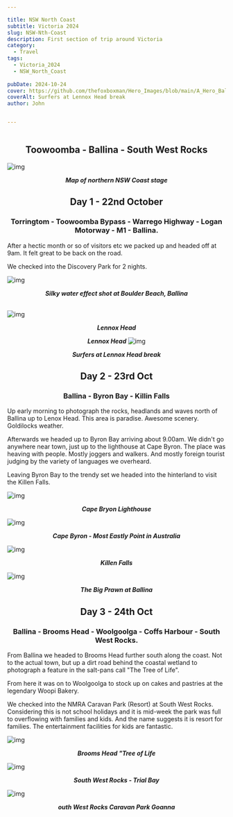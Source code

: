 ```yaml
---

title: NSW North Coast
subtitle: Victoria 2024
slug: NSW-Nth-Coast
description: First section of trip around Victoria 
category:
  - Travel
tags:
  - Victoria_2024
  - NSW_North_Coast
  
pubDate: 2024-10-24
cover: https://github.com/thefoxboxman/Hero_Images/blob/main/A_Hero_Ballina_Surfers_Lennox_Head_DSC6797.jpg?raw=true
coverAlt: Surfers at Lennox Head break
author: John


---
```



<Image />
<h2 style="text-align:center; "> Toowoomba - Ballina - South West Rocks </h2>
 
 ![img](../../Images/NSW_North_Coast/Map_Nth_NSW_Coast.jpg)
 ***<p style="text-align:center; "> Map of northern NSW Coast stage </p>***

<h2 style="text-align:center; "> Day 1 - 22nd October</h2>

<h3 style="text-align:center; "> Torringtom - Toowoomba Bypass - Warrego Highway - Logan Motorway - M1 - Ballina. </h3>




 

  After a hectic month or so of visitors etc we packed up and headed off at 9am. It felt great to be back on the road.

  We checked into the Discovery Park for 2 nights.

 ![img](../../Images/NSW_North_Coast/Ballina-NSW-Boulder-Beach_DSC6748-Edit.jpg)
 ***<p style="text-align:center; "> Silky water effect shot at Boulder Beach, Ballina</p>***
\
 ![img](../../Images/NSW_North_Coast/Lennox_Head_DSC6784.jpg)
 ***<p style="text-align:center; "> Lennox Head </p>***

 ***<p style="text-align:center;">Lennox Head***
 ![img](../../Images/NSW_North_Coast/A_Hero_Ballina_Surfers_Lennox_Head_DSC6797.jpg)
 ***<p style="text-align:center; "> Surfers at Lennox Head break </p>***



<h2 style="text-align:center; "> Day 2 - 23rd Oct</h2>

<h3 style="text-align:center; "> Ballina - Byron Bay - Killin Falls </h3>  


  Up early morning to photograph the rocks, headlands and waves north of Ballina up to Lenox Head. This area is paradise. Awesome scenery. Goldilocks weather.

  Afterwards we headed up to Byron Bay arriving about 9.00am. We didn't go anywhere near town, just up to the lighthouse at Cape Byron. The place was heaving with people. Mostly joggers and walkers. And mostly foreign tourist judging by the variety of languages we overheard.

  Leaving Byron Bay to the trendy set we headed into the hinterland to visit the Killen Falls.

 ![img](../../Images/NSW_North_Coast/Byron-Bay_Lighthouse_DSC6803.jpg)
 ***<p style="text-align:center; "> Cape Bryon Lighthouse </p>***
 
 
 
 ![img](../../Images/NSW_North_Coast/Byron_Bay_Most_Eastly_Point_DSC6834.jpg)
 ***<p style="text-align:center; "> Cape Byron - Most Eastly Point in Australia </p>***


 ![img](../../Images/NSW_North_Coast/Ballina_Killen_Falls_DSC6847-Pano.jpg)
 ***<p style="text-align:center; "> Killen Falls </p>***



 ![img](../../Images/NSW_North_Coast/Ballina_Big-Prawn_DSC6850.jpg)
 ***<p style="text-align:center; "> The Big Prawn at Ballina </p>***
 


<h2 style="text-align:center; "> Day 3 - 24th Oct</h2>

<h3 style="text-align:center; "> Ballina - Brooms Head - Woolgoolga - Coffs Harbour - South West Rocks. </h3>

 From Ballina we headed to Brooms Head further south along the coast. Not to the actual town, but up a dirt road behind the coastal wetland to photograph a feature in the salt-pans call "The Tree of Life".

 From here it was on to Woolgoolga to stock up on cakes and pastries at the legendary Woopi Bakery.

 We checked into the NMRA Caravan Park (Resort) at South West Rocks. Considering this is not school holidays and it is mid-week the park was full to overflowing with families and kids. And the name suggests it is resort for families. The entertainment facilities for kids are fantastic. 


 ![img](../../Images/NSW_North_Coast/Brooms-Head-Tree-of-Life2_DJI_0636.jpg)
 ***<p style="text-align:center; "> Brooms Head "Tree of Life</p>***

 
 ![img](../../Images/NSW_North_Coast/Trial-Bay-Goal_Rocks_DSC6861.jpg)
 ***<p style="text-align:center; "> South West Rocks - Trial Bay </p>***
 

 ![img](../../Images/NSW_North_Coast/South-West-Rocks_Goanna_DSC6855.jpg)
 ***<p style="text-align:center; "> outh West Rocks Caravan Park Goanna </p>***
 



 <!-- ![img](../../Images/NSW_North_Coast/.jpg)
 ***<p style="text-align:center; "> Replace </p>*** -->

 <!-- ![img](../../Images/NSW_North_Coast/.jpg)
 ***<p style="text-align:center; "> Replace </p>*** -->

 <!-- ![img](../../Images/NSW_North_Coast/.jpg)
 ***<p style="text-align:center; "> Replace </p>*** -->

 <!-- ![img](../../Images/NSW_North_Coast/.jpg)
 ***<p style="text-align:center; "> Replace </p>*** -->

 <!-- ![img](../../Images/NSW_North_Coast/.jpg)
 ***<p style="text-align:center; "> Replace </p>*** -->

 <!-- ![img](../../Images/NSW_North_Coast/.jpg)
 ***<p style="text-align:center; "> Replace </p>*** -->

 <!-- ![img](../../Images/NSW_North_Coast/.jpg)
 ***<p style="text-align:center; "> Replace </p>*** -->

 <!-- ![img](../../Images/NSW_North_Coast/.jpg)
 ***<p style="text-align:center; "> Replace </p>*** -->

 <!-- ![img](../../Images/NSW_North_Coast/.jpg)
 ***<p style="text-align:center; "> Replace </p>*** -->

 <!-- ![img](../../Images/NSW_North_Coast/.jpg)
 ***<p style="text-align:center; "> Replace </p>*** -->

 <!-- ![img](../../Images/NSW_North_Coast/.jpg)
 ***<p style="text-align:center; "> Replace </p>*** -->

 <!-- ![img](../../Images/NSW_North_Coast/.jpg)
 ***<p style="text-align:center; "> Replace </p>*** -->

 <!-- ![img](../../Images/NSW_North_Coast/.jpg)
 ***<p style="text-align:center; "> Replace </p>*** -->

<!-- ![img](../../Images/NSW_North_Coast/.jpg)
 ***<p style="text-align:center; "> Replace </p>*** -->

 <!-- ![img](../../Images/NSW_North_Coast/.jpg)
 ***<p style="text-align:center; "> Replace </p>*** -->

 <!-- ![img](../../Images/NSW_North_Coast/.jpg)
 ***<p style="text-align:center; "> Replace </p>*** -->

 <!-- ![img](../../Images/NSW_North_Coast/.jpg)
 ***<p style="text-align:center; "> Replace </p>*** -->

 <!-- ![img](../../Images/NSW_North_Coast/.jpg)
 ***<p style="text-align:center; "> Replace </p>*** -->

 <!-- ![img](../../Images/NSW_North_Coast/.jpg)
 ***<p style="text-align:center; "> Replace </p>*** -->

 <!-- ![img](../../Images/NSW_North_Coast/.jpg)
 ***<p style="text-align:center; "> Replace </p>*** -->

 <!-- ![img](../../Images/NSW_North_Coast/.jpg)
 ***<p style="text-align:center; "> Replace </p>*** -->

 <!-- ![img](../../Images/NSW_North_Coast/.jpg)
 ***<p style="text-align:center; "> Replace </p>*** -->

 <!-- ![img](../../Images/NSW_North_Coast/.jpg)
 ***<p style="text-align:center; "> Replace </p>*** -->

 <!-- ![img](../../Images/NSW_North_Coast/.jpg)
 ***<p style="text-align:center; "> Replace </p>*** -->

 <!-- ![img](../../Images/NSW_North_Coast/.jpg)
 ***<p style="text-align:center; "> Replace </p>*** -->

 <!-- ![img](../../Images/NSW_North_Coast/.jpg)
 ***<p style="text-align:center; "> Replace </p>*** -->

 <!-- ![img](../../Images/NSW_North_Coast/.jpg)
 ***<p style="text-align:center; "> Replace </p>*** -->
